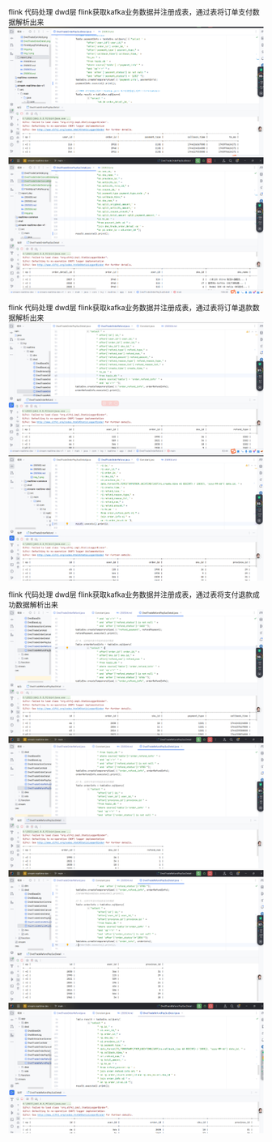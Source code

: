 flink 代码处理 dwd层 flink获取kafka业务数据并注册成表，通过表将订单支付数据解析出来
![img.png](../imgs/DwdTradeOrderPaySucDetail.png)
![img_1.png](../imgs/DwdTradeOrderPaySucDetail_1.png)


flink 代码处理 dwd层 flink获取kafka业务数据并注册成表，通过表将订单退款数据解析出来
![img_1.png](../imgs/DwdTradeOrderRefund_1.png)
![img.png](../imgs/DwdTradeOrderRefund.png)

flink 代码处理 dwd层 flink获取kafka业务数据并注册成表，通过表将支付退款成功数据解析出来
![img.png](../imgs/DwdTradeRefundPaySucDetail.png)
![img_1.png](../imgs/DwdTradeRefundPaySucDetail_1.png)
![img_2.png](../imgs/DwdTradeRefundPaySucDetail_2.png)
![img_3.png](../imgs/DwdTradeRefundPaySucDetail_3.png)
